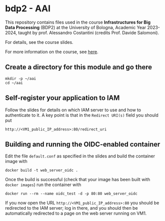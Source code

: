 # bdp2 - AAI
This repository contains files used in the course <b>Infrastructures for Big Data Processing</b> (BDP2) at the University of Bologna, Academic Year 2023-2024, taught by prof. Alessandro Costantini (credits Prof. Davide Salomoni).

For details, see the course slides.

For more information on the course, see <a href="https://www.unibo.it/it/studiare/dottorati-master-specializzazioni-e-altra-formazione/insegnamenti/insegnamento/2023/435337">here</a>.

## Create a directory for this module and go there
```
mkdir -p ~/aai
cd ~/aai

```
## Self-register your application to IAM

Follow the slides for details on which IAM server to use and how to authenticate to it. A key point is that in the `Redirect URI(s)` field you should put 

```
http://<VM1_public_IP_address>:80/redirect_uri
```

## Building and running the OIDC-enabled container

Edit the file `default.conf` as specified in the slides and build the container image with

```
docker build -t web_server_oidc .
```

Once the build is successful (check that your image has been built with `docker images`) run the container with

```
docker run --rm --name oidc_test -d -p 80:80 web_server_oidc
```

If you now open the URL `http://<VM1_public_IP_address>:80` you should be redirected to the IAM server; log in there, and you should then be automatically redirected to a page on the web server running on VM1.
